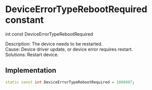 


# DeviceErrorTypeRebootRequired constant







int const DeviceErrorTypeRebootRequired
  




<p>Description: The device needs to be restarted.<br>Cause: Device driver update, or device error requires restart.<br>Solutions: Restart device.</p>



## Implementation

```dart
static const int DeviceErrorTypeRebootRequired = 1006007;
```







